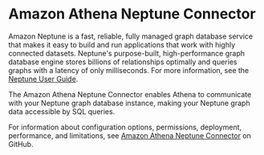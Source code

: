 # Amazon Athena Neptune Connector<a name="athena-prebuilt-data-connectors-neptune"></a>

Amazon Neptune is a fast, reliable, fully managed graph database service that makes it easy to build and run applications that work with highly connected datasets\. Neptune's purpose\-built, high\-performance graph database engine stores billions of relationships optimally and queries graphs with a latency of only milliseconds\. For more information, see the [Neptune User Guide](https://docs.aws.amazon.com/neptune/latest/userguide/intro.html)\.

The Amazon Athena Neptune Connector enables Athena to communicate with your Neptune graph database instance, making your Neptune graph data accessible by SQL queries\.

For information about configuration options, permissions, deployment, performance, and limitations, see [Amazon Athena Neptune Connector](https://github.com/awslabs/aws-athena-query-federation/tree/master/athena-redis) on GitHub\.